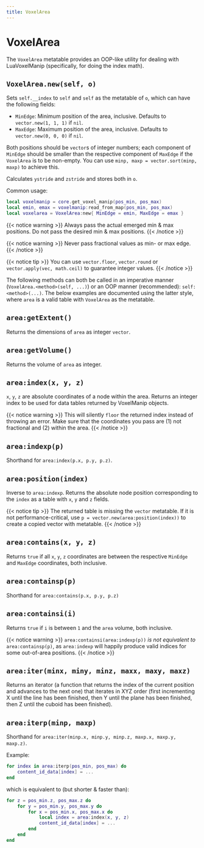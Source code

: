 ```yaml
---
title: VoxelArea
---
```


# VoxelArea
The `VoxelArea` metatable provides an OOP-like utility for dealing with LuaVoxelManip (specifically, for doing the index math).

## `VoxelArea.new(self, o)`

Sets `self.__index` to `self` and `self` as the metatable of `o`, which can have the following fields:

* `MinEdge`: Minimum position of the area, inclusive. Defaults to `vector.new(1, 1, 1)` if `nil`.
* `MaxEdge`: Maximum position of the area, inclusive. Defaults to `vector.new(0, 0, 0)` if `nil`.

Both positions should be `vector`s of integer numbers; each component of `MinEdge` should be smaller than the respective component of `MaxEdge` if the `VoxelArea` is to be non-empty. You can use `minp, maxp = vector.sort(minp, maxp)` to achieve this.

Calculates `ystride` and `zstride` and stores both in `o`.

Common usage:
```lua
local voxelmanip = core.get_voxel_manip(pos_min, pos_max)
local emin, emax = voxelmanip:read_from_map(pos_min, pos_max)
local voxelarea = VoxelArea:new{ MinEdge = emin, MaxEdge = emax }
```

{{< notice warning >}}
Always pass the actual emerged min & max positions. Do not pass the desired min & max positions.
{{< /notice >}}

{{< notice warning >}}
Never pass fractional values as min- or max edge.
{{< /notice >}}

{{< notice tip >}}
You can use `vector.floor`, `vector.round` or `vector.apply(vec, math.ceil)` to guarantee integer values.
{{< /notice >}}

The following methods can both be called in an imperative manner (`VoxelArea.<method>(self, ...)`) or an OOP manner (recommended): `self:<method>(...)`. The below examples are documented using the latter style, where `area` is a valid table with `VoxelArea` as the metatable.

## `area:getExtent()`

Returns the dimensions of `area` as integer `vector`.

## `area:getVolume()`

Returns the volume of `area` as integer.

## `area:index(x, y, z)`

`x`, `y`, `z` are absolute coordinates of a node within the area. Returns an integer index to be used for data tables returned by VoxelManip objects.

{{< notice warning >}}
This will silently `floor` the returned index instead of throwing an error. Make sure that the coordinates you pass are (1) not fractional and (2) within the area.
{{< /notice >}}

## `area:indexp(p)`

Shorthand for `area:index(p.x, p.y, p.z)`.

## `area:position(index)`

Inverse to `area:indexp`. Returns the absolute node position corresponding to the `index` as a table with `x`, `y` and `z` fields.

{{< notice tip >}}
The returned table is missing the `vector` metatable. If it is not performance-critical, use `p = vector.new(area:position(index))` to create a copied vector with metatable.
{{< /notice >}}

## `area:contains(x, y, z)`

Returns `true` if all `x`, `y`, `z` coordinates are between the respective `MinEdge` and `MaxEdge` coordinates, both inclusive.

## `area:containsp(p)`

Shorthand for `area:contains(p.x, p.y, p.z)`

## `area:containsi(i)`

Returns `true` if `i` is between `1` and the `area` volume, both inclusive.

{{< notice warning >}}
`area:containsi(area:indexp(p))` *is not equivalent to* `area:containsp(p)`, as `area:indexp` will happily produce valid indices for some out-of-area positions.
{{< /notice >}}

## `area:iter(minx, miny, minz, maxx, maxy, maxz)`

Returns an iterator (a function that returns the index of the current position and advances to the next one) that iterates in XYZ order (first incrementing X until the line has been finished, then Y until the plane has been finished, then Z until the cuboid has been finished).

## `area:iterp(minp, maxp)`

Shorthand for `area:iter(minp.x, minp.y, minp.z, maxp.x, maxp.y, maxp.z)`.

Example:

```lua
for index in area:iterp(pos_min, pos_max) do
	content_id_data[index] = ...
end
```

which is equivalent to (but shorter & faster than):

```lua
for z = pos_min.z, pos_max.z do
	for y = pos_min.y, pos_max.y do
		for x = pos_min.x, pos_max.x do
			local index = area:index(x, y, z)
			content_id_data[index] = ...
		end
	end
end
```
